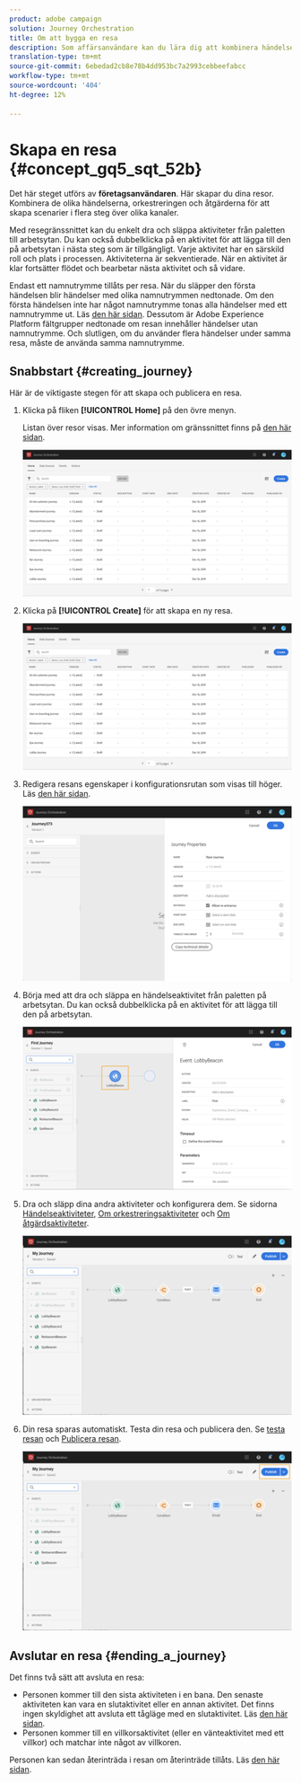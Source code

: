 ```yaml
---
product: adobe campaign
solution: Journey Orchestration
title: Om att bygga en resa
description: Som affärsanvändare kan du lära dig att kombinera händelser, samordning och åtgärder för att skapa en resa.
translation-type: tm+mt
source-git-commit: 6ebedad2cb8e78b4dd953bc7a2993cebbeefabcc
workflow-type: tm+mt
source-wordcount: '404'
ht-degree: 12%

---
```



# Skapa en resa {#concept_gq5_sqt_52b}

Det här steget utförs av **företagsanvändaren**. Här skapar du dina resor. Kombinera de olika händelserna, orkestreringen och åtgärderna för att skapa scenarier i flera steg över olika kanaler.

Med resegränssnittet kan du enkelt dra och släppa aktiviteter från paletten till arbetsytan. Du kan också dubbelklicka på en aktivitet för att lägga till den på arbetsytan i nästa steg som är tillgängligt. Varje aktivitet har en särskild roll och plats i processen. Aktiviteterna är sekventierade. När en aktivitet är klar fortsätter flödet och bearbetar nästa aktivitet och så vidare.

Endast ett namnutrymme tillåts per resa. När du släpper den första händelsen blir händelser med olika namnutrymmen nedtonade. Om den första händelsen inte har något namnutrymme tonas alla händelser med ett namnutrymme ut. Läs [den här sidan](../event/selecting-the-namespace.md). Dessutom är Adobe Experience Platform fältgrupper nedtonade om resan innehåller händelser utan namnutrymme. Och slutligen, om du använder flera händelser under samma resa, måste de använda samma namnutrymme.

## Snabbstart {#creating_journey}

Här är de viktigaste stegen för att skapa och publicera en resa.

1. Klicka på fliken **[!UICONTROL Home]** på den övre menyn.

   Listan över resor visas. Mer information om gränssnittet finns på [den här sidan](../building-journeys/using-the-journey-designer.md).

   ![](../assets/journey30.png)

1. Klicka på **[!UICONTROL Create]** för att skapa en ny resa.

   ![](../assets/journey31.png)

1. Redigera resans egenskaper i konfigurationsrutan som visas till höger. Läs [den här sidan](../building-journeys/changing-properties.md).

   ![](../assets/journey32.png)

1. Börja med att dra och släppa en händelseaktivitet från paletten på arbetsytan. Du kan också dubbelklicka på en aktivitet för att lägga till den på arbetsytan.

   ![](../assets/journey33.png)

1. Dra och släpp dina andra aktiviteter och konfigurera dem. Se sidorna [Händelseaktiviteter](../building-journeys/event-activities.md), [Om orkestreringsaktiviteter](../building-journeys/about-orchestration-activities.md) och [Om åtgärdsaktiviteter](../building-journeys/about-action-activities.md).

   ![](../assets/journey34.png)

1. Din resa sparas automatiskt. Testa din resa och publicera den. Se [testa resan](../building-journeys/testing-the-journey.md) och [Publicera resan](../building-journeys/publishing-the-journey.md).

   ![](../assets/journey36.png)

## Avslutar en resa {#ending_a_journey}

Det finns två sätt att avsluta en resa:

* Personen kommer till den sista aktiviteten i en bana. Den senaste aktiviteten kan vara en slutaktivitet eller en annan aktivitet. Det finns ingen skyldighet att avsluta ett tågläge med en slutaktivitet. Läs [den här sidan](../building-journeys/end-activity.md).
* Personen kommer till en villkorsaktivitet (eller en vänteaktivitet med ett villkor) och matchar inte något av villkoren.

Personen kan sedan återinträda i resan om återinträde tillåts. Läs [den här sidan](../building-journeys/changing-properties.md).
